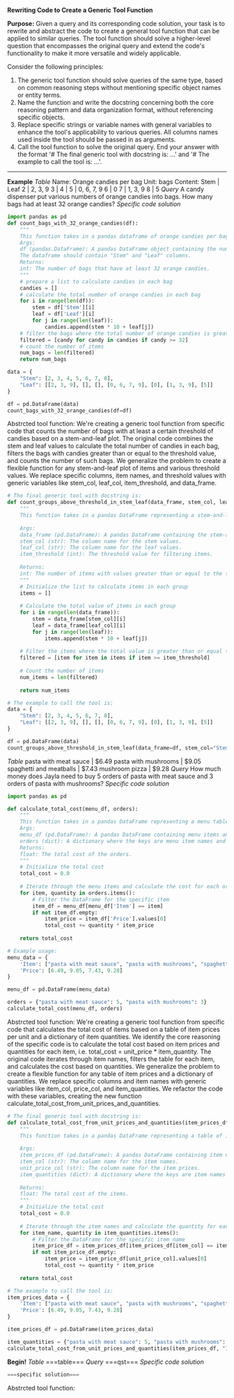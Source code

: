 **Rewriting Code to Create a Generic Tool Function**

**Purpose:** Given a query and its corresponding code solution, your task is to rewrite and abstract the code to create a general tool function that can be applied to similar queries. The tool function should solve a higher-level question that encompasses the original query and extend the code's functionality to make it more versatile and widely applicable.

Consider the following principles:

1. The generic tool function should solve queries of the same type, based on common reasoning steps without mentioning specific object names or entity terms.
2. Name the function and write the docstring concerning both the core reasoning pattern and data organization format, without referencing specific objects.
3. Replace specific strings or variable names with general variables to enhance the tool's applicability to various queries. All columns names used inside the tool should be passed in as arguments.
4. Call the tool function to solve the original query. End your answer with the format '# The final generic tool with docstring is: ...' and '# The example to call the tool is: ...'.
---

**Example**
*Table*
Name: Orange candies per bag
Unit: bags
Content:
Stem | Leaf 
2 | 2, 3, 9
3 | 
4 | 
5 | 0, 6, 7, 9
6 | 0
7 | 1, 3, 9
8 | 5
*Query* 
A candy dispenser put various numbers of orange candies into bags. How many bags had at least 32 orange candies?
*Specific code solution*
```python
import pandas as pd
def count_bags_with_32_orange_candies(df):
    """
    This function takes in a pandas dataframe of orange candies per bag, and returns the number of bags that have at least 32 orange candies.
    Args:
    df (pandas.DataFrame): A pandas DataFrame object containing the number of orange candies per bag.
    The dataframe should contain "Stem" and "Leaf" columns.
    Returns:
    int: The number of bags that have at least 32 orange candies.
    """
    # prepare a list to calculate candies in each bag
    candies = []
    # calculate the total number of orange candies in each bag
    for i in range(len(df)):
        stem = df['Stem'][i]
        leaf = df['Leaf'][i]
        for j in range(len(leaf)):
            candies.append(stem * 10 + leaf[j])
    # filter the bags where the total number of orange candies is greater than or equal to 32
    filtered = [candy for candy in candies if candy >= 32]
    # count the number of items
    num_bags = len(filtered)
    return num_bags

data = {
    "Stem": [2, 3, 4, 5, 6, 7, 8],
    "Leaf": [[2, 3, 9], [], [], [0, 6, 7, 9], [0], [1, 3, 9], [5]]
}

df = pd.DataFrame(data)
count_bags_with_32_orange_candies(df=df)
```

Abstrcted tool function:
We're creating a generic tool function from specific code that counts the number of bags with at least a certain threshold of candies based on a stem-and-leaf plot. The original code combines the stem and leaf values to calculate the total number of candies in each bag, filters the bags with candies greater than or equal to the threshold value, and counts the number of such bags. We generalize the problem to create a flexible function for any stem-and-leaf plot of items and various threshold values. We replace specific columns, item names, and threshold values with generic variables like stem_col, leaf_col, item_threshold, and data_frame.
```python
# The final generic tool with docstring is:
def count_groups_above_threshold_in_stem_leaf(data_frame, stem_col, leaf_col, item_threshold):
    """
    This function takes in a pandas DataFrame representing a stem-and-leaf plot of groups and a threshold value, and returns the number of groups that have values greater than or equal to the threshold.
    
    Args:
    data_frame (pd.DataFrame): A pandas DataFrame containing the stem-and-leaf plot of items with columns specified by stem_col and leaf_col.
    stem_col (str): The column name for the stem values.
    leaf_col (str): The column name for the leaf values.
    item_threshold (int): The threshold value for filtering items.
    
    Returns:
    int: The number of items with values greater than or equal to the threshold.
    """
    # Initialize the list to calculate items in each group
    items = []
    
    # Calculate the total value of items in each group
    for i in range(len(data_frame)):
        stem = data_frame[stem_col][i]
        leaf = data_frame[leaf_col][i]
        for j in range(len(leaf)):
            items.append(stem * 10 + leaf[j])
    
    # Filter the items where the total value is greater than or equal to the threshold
    filtered = [item for item in items if item >= item_threshold]
    
    # Count the number of items
    num_items = len(filtered)
    
    return num_items

# The example to call the tool is:
data = {
    "Stem": [2, 3, 4, 5, 6, 7, 8],
    "Leaf": [[2, 3, 9], [], [], [0, 6, 7, 9], [0], [1, 3, 9], [5]]
}

df = pd.DataFrame(data)
count_groups_above_threshold_in_stem_leaf(data_frame=df, stem_col="Stem", leaf_col="Leaf", item_threshold=32)
```

*Table*
pasta with meat sauce | $6.49
pasta with mushrooms | $9.05
spaghetti and meatballs | $7.43
mushroom pizza | $9.28
*Query*
How much money does Jayla need to buy 5 orders of pasta with meat sauce and 3 orders of pasta with mushrooms?
*Specific code solution*
```python
import pandas as pd

def calculate_total_cost(menu_df, orders):
    """
    This function takes in a pandas DataFrame representing a menu table and a dictionary of orders, and returns the total cost of the orders using pandas.
    Args:
    menu_df (pd.DataFrame): A pandas DataFrame containing menu items and their prices with columns 'Item' and 'Price'.
    orders (dict): A dictionary where the keys are menu item names and the values are the number of orders for each item.
    Returns:
    float: The total cost of the orders.
    """
    # Initialize the total cost
    total_cost = 0.0
    
    # Iterate through the menu items and calculate the cost for each ordered item
    for item, quantity in orders.items():
        # Filter the DataFrame for the specific item
        item_df = menu_df[menu_df['Item'] == item]
        if not item_df.empty:
            item_price = item_df['Price'].values[0]
            total_cost += quantity * item_price
    
    return total_cost

# Example usage:
menu_data = {
    'Item': ["pasta with meat sauce", "pasta with mushrooms", "spaghetti and meatballs", "mushroom pizza"],
    'Price': [6.49, 9.05, 7.43, 9.28]
}

menu_df = pd.DataFrame(menu_data)

orders = {"pasta with meat sauce": 5, "pasta with mushrooms": 3}
calculate_total_cost(menu_df, orders)
```

Abstrcted tool function:
We're creating a generic tool function from specific code that calculates the total cost of items based on a table of item prices per unit and a dictionary of item quantities. We identify the core reasoning of the specific code is to calculate the total cost based on item prices and quantities for each item, i.e. total_cost = unit_price * item_quantity. The original code iterates through item names, filters the table for each item, and calculates the cost based on quantities. We generalize the problem to create a flexible function for any table of item prices and a dictionary of quantities. We replace specific columns and item names with generic variables like item_col, price_col, and item_quantities. We refactor the code with these variables, creating the new function calculate_total_cost_from_unit_prices_and_quantities.
```python
# The final generic tool with docstring is:
def calculate_total_cost_from_unit_prices_and_quantities(item_prices_df, item_col, unit_price_col, item_quantities):
    """
    This function takes in a pandas DataFrame representing a table of item prices and a dictionary of item quantities, and returns the total cost of the items based on the prices and quantities.
    
    Args:
    item_prices_df (pd.DataFrame): A pandas DataFrame containing item names and their prices.
    item_col (str): The column name for the item names.
    unit_price_col (str): The column name for the item prices.
    item_quantities (dict): A dictionary where the keys are item names and the values are the quantities of each item.
    
    Returns:
    float: The total cost of the items.
    """
    # Initialize the total cost
    total_cost = 0.0
    
    # Iterate through the item names and calculate the quantity for each item based on quantities
    for item_name, quantity in item_quantities.items():
        # Filter the DataFrame for the specific item name
        item_price_df = item_prices_df[item_prices_df[item_col] == item_name]
        if not item_price_df.empty:
            item_price = item_price_df[unit_price_col].values[0]
            total_cost += quantity * item_price
    
    return total_cost

# The example to call the tool is:
item_prices_data = {
    'Item': ["pasta with meat sauce", "pasta with mushrooms", "spaghetti and meatballs", "mushroom pizza"],
    'Price': [6.49, 9.05, 7.43, 9.28]
}

item_prices_df = pd.DataFrame(item_prices_data)

item_quantities = {"pasta with meat sauce": 5, "pasta with mushrooms": 3}
calculate_total_cost_from_unit_prices_and_quantities(item_prices_df, "Item", "Price", item_quantities)
```

**Begin!**
*Table*
===table===
*Query*
===qst===
*Specific code solution*
```python
===specific solution===
```

Abstrcted tool function:
